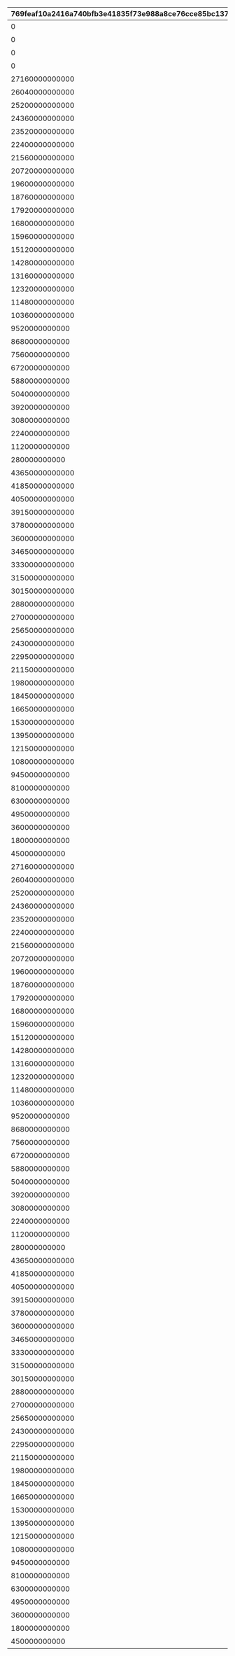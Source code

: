 |769feaf10a2416a740bfb3e41835f73e988a8ce76cce85bc137769e84c9c9205|aba4ddcaccd4bfa74669bb95f3a7a5d86b2721a66823d3df59366ab4ebd34680|3df51f6a20c19138eb5168fdfa0462ba303e88e892f92f6a7ca98599f9d58177|f9af8e3465e4f3335e3dacc78d196939c522f00da5eb42a8b33551b63e04629d|a7b4ea8492588c38ea9c3550f67f4fe2910cd4e099830752e1670135b5b4e625|7fa0c0d1ee737ee2d40ff9c7dea955d30daa32a9b1fc4aaf21a36873dd31600d|21da92cc2afe1d95606ca2d174614c207759b69429b1851d9bf746ea54c688e5|644c6dc4f7597ed1c5dc9a687d64aefebce3ed0b8b2c78947b88268196d4a59e|
| --- | --- | --- | --- | --- | --- | --- | --- |
|0|ＴＰ250アップ|2|1005|0|バトル開始時、味方のＴＰが250アップ|1005|1005|
|0|ＴＰ250アップ|2|1006|0|バトル開始時、味方のＴＰが250アップ|1006|1006|
|0|ＴＰ250アップ|2|1007|0|バトル開始時、味方のＴＰが250アップ|1007|1007|
|0|ＴＰ250アップ|2|1008|0|バトル開始時、味方のＴＰが250アップ|1008|1008|
|27160000000000|物理攻撃ダウン90秒|1|100501|36000|バトル開始から90秒間、敵の物理攻撃力がダウン|100501|1005|
|26040000000000|物理攻撃ダウン90秒|1|100502|36000|バトル開始から90秒間、敵の物理攻撃力がダウン|100502|1005|
|25200000000000|物理防御ダウン90秒|1|100503|36000|バトル開始から90秒間、敵の物理防御力がダウン|100503|1005|
|24360000000000|魔法防御ダウン90秒|1|100504|36000|バトル開始から90秒間、敵の魔法防御力がダウン|100504|1005|
|23520000000000|物理攻撃ダウン90秒|1|100505|36000|バトル開始から90秒間、敵の物理攻撃力がダウン|100505|1005|
|22400000000000|物理攻撃ダウン90秒|1|100506|36000|バトル開始から90秒間、敵の物理攻撃力がダウン|100506|1005|
|21560000000000|物理防御ダウン90秒|1|100507|36000|バトル開始から90秒間、敵の物理防御力がダウン|100507|1005|
|20720000000000|魔法防御ダウン90秒|1|100508|36000|バトル開始から90秒間、敵の魔法防御力がダウン|100508|1005|
|19600000000000|物理攻撃ダウン90秒|1|100509|36000|バトル開始から90秒間、敵の物理攻撃力がダウン|100509|1005|
|18760000000000|物理攻撃ダウン90秒|1|100510|36000|バトル開始から90秒間、敵の物理攻撃力がダウン|100510|1005|
|17920000000000|物理攻撃ダウン90秒|1|100511|36000|バトル開始から90秒間、敵の物理攻撃力がダウン|100511|1005|
|16800000000000|物理攻撃ダウン90秒|1|100512|36000|バトル開始から90秒間、敵の物理攻撃力がダウン|100512|1005|
|15960000000000|物理防御ダウン90秒|1|100513|36000|バトル開始から90秒間、敵の物理防御力がダウン|100513|1005|
|15120000000000|魔法防御ダウン90秒|1|100514|36000|バトル開始から90秒間、敵の魔法防御力がダウン|100514|1005|
|14280000000000|物理攻撃ダウン90秒|1|100515|36000|バトル開始から90秒間、敵の物理攻撃力がダウン|100515|1005|
|13160000000000|物理攻撃ダウン90秒|1|100516|36000|バトル開始から90秒間、敵の物理攻撃力がダウン|100516|1005|
|12320000000000|物理防御ダウン90秒|1|100517|36000|バトル開始から90秒間、敵の物理防御力がダウン|100517|1005|
|11480000000000|魔法防御ダウン90秒|1|100518|36000|バトル開始から90秒間、敵の魔法防御力がダウン|100518|1005|
|10360000000000|物理攻撃ダウン90秒|1|100519|36000|バトル開始から90秒間、敵の物理攻撃力がダウン|100519|1005|
|9520000000000|物理攻撃ダウン90秒|1|100520|36000|バトル開始から90秒間、敵の物理攻撃力がダウン|100520|1005|
|8680000000000|物理攻撃ダウン90秒|1|100521|36000|バトル開始から90秒間、敵の物理攻撃力がダウン|100521|1005|
|7560000000000|物理攻撃ダウン90秒|1|100522|36000|バトル開始から90秒間、敵の物理攻撃力がダウン|100522|1005|
|6720000000000|物理防御ダウン90秒|1|100523|36000|バトル開始から90秒間、敵の物理防御力がダウン|100523|1005|
|5880000000000|魔法防御ダウン90秒|1|100524|36000|バトル開始から90秒間、敵の魔法防御力がダウン|100524|1005|
|5040000000000|物理攻撃ダウン90秒|1|100525|36000|バトル開始から90秒間、敵の物理攻撃力がダウン|100525|1005|
|3920000000000|ＴＰ150アップ|1|100526|36000|バトル開始時、味方のＴＰが150アップ|100526|1005|
|3080000000000|無敵10秒|1|100527|36000|バトル開始から10秒間、味方が無敵状態になる|100527|1005|
|2240000000000|物理攻撃ダウン90秒|1|100528|36000|バトル開始から90秒間、敵の物理攻撃力がダウン|100528|1005|
|1120000000000|物理防御ダウン90秒|1|100529|36000|バトル開始から90秒間、敵の物理防御力がダウン|100529|1005|
|280000000000|魔法防御ダウン90秒|1|100530|36000|バトル開始から90秒間、敵の魔法防御力がダウン|100530|1005|
|43650000000000|魔法攻撃アップ90秒|1|100601|36000|バトル開始から90秒間、味方の魔法攻撃力がアップ|100601|1006|
|41850000000000|物理攻撃アップ90秒|1|100602|36000|バトル開始から90秒間、味方の物理攻撃力がアップ|100602|1006|
|40500000000000|物理防御ダウン90秒|1|100603|36000|バトル開始から90秒間、敵の物理防御力がダウン|100603|1006|
|39150000000000|魔法防御ダウン90秒|1|100604|36000|バトル開始から90秒間、敵の魔法防御力がダウン|100604|1006|
|37800000000000|魔法攻撃アップ90秒|1|100605|36000|バトル開始から90秒間、味方の魔法攻撃力がアップ|100605|1006|
|36000000000000|物理攻撃アップ90秒|1|100606|36000|バトル開始から90秒間、味方の物理攻撃力がアップ|100606|1006|
|34650000000000|毎秒ＨＰ回復90秒|1|100607|36000|バトル開始から90秒間、味方のＨＰが毎秒回復|100607|1006|
|33300000000000|物理攻撃アップ90秒|1|100608|36000|バトル開始から90秒間、味方の物理攻撃力がアップ|100608|1006|
|31500000000000|物理攻撃アップ90秒|1|100609|36000|バトル開始から90秒間、味方の物理攻撃力がアップ|100609|1006|
|30150000000000|魔法防御ダウン90秒|1|100610|36000|バトル開始から90秒間、敵の魔法防御力がダウン|100610|1006|
|28800000000000|魔法攻撃アップ90秒|1|100611|36000|バトル開始から90秒間、味方の魔法攻撃力がアップ|100611|1006|
|27000000000000|物理攻撃アップ90秒|1|100612|36000|バトル開始から90秒間、味方の物理攻撃力がアップ|100612|1006|
|25650000000000|物理防御ダウン90秒|1|100613|36000|バトル開始から90秒間、敵の物理防御力がダウン|100613|1006|
|24300000000000|魔法防御ダウン90秒|1|100614|36000|バトル開始から90秒間、敵の魔法防御力がダウン|100614|1006|
|22950000000000|魔法攻撃アップ90秒|1|100615|36000|バトル開始から90秒間、味方の魔法攻撃力がアップ|100615|1006|
|21150000000000|物理攻撃アップ90秒|1|100616|36000|バトル開始から90秒間、味方の物理攻撃力がアップ|100616|1006|
|19800000000000|毎秒ＨＰ回復90秒|1|100617|36000|バトル開始から90秒間、味方のＨＰが毎秒回復|100617|1006|
|18450000000000|物理攻撃アップ90秒|1|100618|36000|バトル開始から90秒間、味方の物理攻撃力がアップ|100618|1006|
|16650000000000|物理攻撃アップ90秒|1|100619|36000|バトル開始から90秒間、味方の物理攻撃力がアップ|100619|1006|
|15300000000000|魔法防御ダウン90秒|1|100620|36000|バトル開始から90秒間、敵の魔法防御力がダウン|100620|1006|
|13950000000000|物理防御ダウン90秒|1|100621|36000|バトル開始から90秒間、敵の物理防御力がダウン|100621|1006|
|12150000000000|魔法攻撃アップ90秒|1|100622|36000|バトル開始から90秒間、味方の魔法攻撃力がアップ|100622|1006|
|10800000000000|物理攻撃アップ90秒|1|100623|36000|バトル開始から90秒間、味方の物理攻撃力がアップ|100623|1006|
|9450000000000|毎秒ＨＰ回復90秒|1|100624|36000|バトル開始から90秒間、味方のＨＰが毎秒回復|100624|1006|
|8100000000000|魔法防御ダウン90秒|1|100625|36000|バトル開始から90秒間、敵の魔法防御力がダウン|100625|1006|
|6300000000000|ＴＰ150アップ|1|100626|36000|バトル開始時、味方のＴＰが150アップ|100626|1006|
|4950000000000|無敵10秒|1|100627|36000|バトル開始から10秒間、味方が無敵状態になる|100627|1006|
|3600000000000|魔法攻撃アップ90秒|1|100628|36000|バトル開始から90秒間、味方の魔法攻撃力がアップ|100628|1006|
|1800000000000|物理攻撃アップ90秒|1|100629|36000|バトル開始から90秒間、味方の物理攻撃力がアップ|100629|1006|
|450000000000|魔法防御ダウン90秒|1|100630|36000|バトル開始から90秒間、敵の魔法防御力がダウン|100630|1006|
|27160000000000|毎秒ＴＰアップ90秒|1|100701|36000|バトル開始から90秒間、味方のＴＰが毎秒アップ|100701|1007|
|26040000000000|ＴＰ50アップ|1|100702|36000|バトル開始時、味方のＴＰが50アップ|100702|1007|
|25200000000000|火傷ダメージ10秒|1|100703|36000|バトル開始から10秒間、敵が火傷状態になる|100703|1007|
|24360000000000|物理防御ダウン90秒|1|100704|36000|バトル開始から90秒間、敵の物理防御力がダウン|100704|1007|
|23520000000000|物理防御ダウン90秒|1|100705|36000|バトル開始から90秒間、敵の物理防御力がダウン|100705|1007|
|22400000000000|物理攻撃アップ90秒|1|100706|36000|バトル開始から90秒間、味方の物理攻撃力がアップ|100706|1007|
|21560000000000|魔法攻撃アップ90秒|1|100707|36000|バトル開始から90秒間、味方の魔法攻撃力がアップ|100707|1007|
|20720000000000|火傷ダメージ10秒|1|100708|36000|バトル開始から10秒間、敵が火傷状態になる|100708|1007|
|19600000000000|物理防御ダウン90秒|1|100709|36000|バトル開始から90秒間、敵の物理防御力がダウン|100709|1007|
|18760000000000|物理攻撃アップ90秒|1|100710|36000|バトル開始から90秒間、味方の物理攻撃力がアップ|100710|1007|
|17920000000000|毎秒ＴＰアップ90秒|1|100711|36000|バトル開始から90秒間、味方のＴＰが毎秒アップ|100711|1007|
|16800000000000|火傷ダメージ10秒|1|100712|36000|バトル開始から10秒間、敵が火傷状態になる|100712|1007|
|15960000000000|物理防御ダウン90秒|1|100713|36000|バトル開始から90秒間、敵の物理防御力がダウン|100713|1007|
|15120000000000|魔法防御ダウン90秒|1|100714|36000|バトル開始から90秒間、敵の魔法防御力がダウン|100714|1007|
|14280000000000|魔法攻撃アップ90秒|1|100715|36000|バトル開始から90秒間、味方の魔法攻撃力がアップ|100715|1007|
|13160000000000|物理攻撃アップ90秒|1|100716|36000|バトル開始から90秒間、味方の物理攻撃力がアップ|100716|1007|
|12320000000000|ＴＰ100アップ|1|100717|36000|バトル開始時、味方のＴＰが100アップ|100717|1007|
|11480000000000|物理防御ダウン90秒|1|100718|36000|バトル開始から90秒間、敵の物理防御力がダウン|100718|1007|
|10360000000000|魔法防御ダウン90秒|1|100719|36000|バトル開始から90秒間、敵の魔法防御力がダウン|100719|1007|
|9520000000000|物理攻撃アップ90秒|1|100720|36000|バトル開始から90秒間、味方の物理攻撃力がアップ|100720|1007|
|8680000000000|毎秒ＴＰアップ90秒|1|100721|36000|バトル開始から90秒間、味方のＴＰが毎秒アップ|100721|1007|
|7560000000000|ＴＰ150アップ|1|100722|36000|バトル開始時、味方のＴＰが150アップ|100722|1007|
|6720000000000|火傷ダメージ10秒|1|100723|36000|バトル開始から10秒間、敵が火傷状態になる|100723|1007|
|5880000000000|物理防御ダウン90秒|1|100724|36000|バトル開始から90秒間、敵の物理防御力がダウン|100724|1007|
|5040000000000|魔法防御ダウン90秒|1|100725|36000|バトル開始から90秒間、敵の魔法防御力がダウン|100725|1007|
|3920000000000|ＴＰ150アップ|1|100726|36000|バトル開始時、味方のＴＰが150アップ|100726|1007|
|3080000000000|無敵10秒|1|100727|36000|バトル開始から10秒間、味方が無敵状態になる|100727|1007|
|2240000000000|火傷ダメージ10秒|1|100728|36000|バトル開始から10秒間、敵が火傷状態になる|100728|1007|
|1120000000000|物理防御ダウン90秒|1|100729|36000|バトル開始から90秒間、敵の物理防御力がダウン|100729|1007|
|280000000000|魔法防御ダウン90秒|1|100730|36000|バトル開始から90秒間、敵の魔法防御力がダウン|100730|1007|
|43650000000000|毒ダメージ10秒|1|100801|36000|バトル開始から10秒間、敵が毒状態になる|100801|1008|
|41850000000000|物理攻撃ダウン90秒|1|100802|36000|バトル開始から90秒間、敵の物理攻撃力がダウン|100802|1008|
|40500000000000|物理攻撃ダウン90秒|1|100803|36000|バトル開始から90秒間、敵の物理攻撃力がダウン|100803|1008|
|39150000000000|物理防御ダウン90秒|1|100804|36000|バトル開始から90秒間、敵の物理防御力がダウン|100804|1008|
|37800000000000|物理防御ダウン90秒|1|100805|36000|バトル開始から90秒間、敵の物理防御力がダウン|100805|1008|
|36000000000000|物理攻撃ダウン90秒|1|100806|36000|バトル開始から90秒間、敵の物理攻撃力がダウン|100806|1008|
|34650000000000|物理攻撃ダウン90秒|1|100807|36000|バトル開始から90秒間、敵の物理攻撃力がダウン|100807|1008|
|33300000000000|物理防御ダウン90秒|1|100808|36000|バトル開始から90秒間、敵の物理防御力がダウン|100808|1008|
|31500000000000|物理防御ダウン90秒|1|100809|36000|バトル開始から90秒間、敵の物理防御力がダウン|100809|1008|
|30150000000000|魔法攻撃ダウン90秒|1|100810|36000|バトル開始から90秒間、敵の魔法攻撃力がダウン|100810|1008|
|28800000000000|毒ダメージ10秒|1|100811|36000|バトル開始から10秒間、敵が毒状態になる|100811|1008|
|27000000000000|物理攻撃ダウン90秒|1|100812|36000|バトル開始から90秒間、敵の物理攻撃力がダウン|100812|1008|
|25650000000000|物理攻撃ダウン90秒|1|100813|36000|バトル開始から90秒間、敵の物理攻撃力がダウン|100813|1008|
|24300000000000|物理防御ダウン90秒|1|100814|36000|バトル開始から90秒間、敵の物理防御力がダウン|100814|1008|
|22950000000000|魔法防御ダウン90秒|1|100815|36000|バトル開始から90秒間、敵の魔法防御力がダウン|100815|1008|
|21150000000000|物理攻撃ダウン90秒|1|100816|36000|バトル開始から90秒間、敵の物理攻撃力がダウン|100816|1008|
|19800000000000|物理攻撃ダウン90秒|1|100817|36000|バトル開始から90秒間、敵の物理攻撃力がダウン|100817|1008|
|18450000000000|物理防御ダウン90秒|1|100818|36000|バトル開始から90秒間、敵の物理防御力がダウン|100818|1008|
|16650000000000|魔法防御ダウン90秒|1|100819|36000|バトル開始から90秒間、敵の魔法防御力がダウン|100819|1008|
|15300000000000|物理攻撃ダウン90秒|1|100820|36000|バトル開始から90秒間、敵の物理攻撃力がダウン|100820|1008|
|13950000000000|毒ダメージ10秒|1|100821|36000|バトル開始から10秒間、敵が毒状態になる|100821|1008|
|12150000000000|物理攻撃ダウン90秒|1|100822|36000|バトル開始から90秒間、敵の物理攻撃力がダウン|100822|1008|
|10800000000000|物理攻撃ダウン90秒|1|100823|36000|バトル開始から90秒間、敵の物理攻撃力がダウン|100823|1008|
|9450000000000|物理防御ダウン90秒|1|100824|36000|バトル開始から90秒間、敵の物理防御力がダウン|100824|1008|
|8100000000000|物理防御ダウン90秒|1|100825|36000|バトル開始から90秒間、敵の物理防御力がダウン|100825|1008|
|6300000000000|ＴＰ150アップ|1|100826|36000|バトル開始時、味方のＴＰが150アップ|100826|1008|
|4950000000000|無敵10秒|1|100827|36000|バトル開始から10秒間、味方が無敵状態になる|100827|1008|
|3600000000000|物理防御ダウン90秒|1|100828|36000|バトル開始から90秒間、敵の物理防御力がダウン|100828|1008|
|1800000000000|魔法防御ダウン90秒|1|100829|36000|バトル開始から90秒間、敵の魔法防御力がダウン|100829|1008|
|450000000000|毒ダメージ10秒|1|100830|36000|バトル開始から10秒間、敵が毒状態になる|100830|1008|